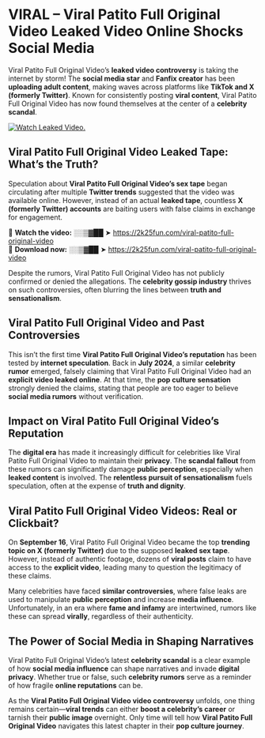 # VIRAL – Viral Patito Full Original Video Leaked Video Online Shocks Social Media 

Viral Patito Full Original Video’s **leaked video controversy** is taking the internet by storm! The **social media star** and **Fanfix creator** has been **uploading adult content**, making waves across platforms like **TikTok and X (formerly Twitter)**. Known for consistently posting **viral content**, Viral Patito Full Original Video has now found themselves at the center of a **celebrity scandal**.  

[![Watch Leaked Video.](https://miro.medium.com/v2/resize:fit:828/format:webp/1*cilzJN44JGOrTw9NJCrNHA.gif "Watch Leaked Video")](https://2k25fun.com/viral-patito-full-original-video)

## **Viral Patito Full Original Video Leaked Tape: What’s the Truth?**  
Speculation about **Viral Patito Full Original Video’s sex tape** began circulating after multiple **Twitter trends** suggested that the video was available online. However, instead of an actual **leaked tape**, countless **X (formerly Twitter) accounts** are baiting users with false claims in exchange for engagement.  

🔹 **Watch the video:** ░░▒▓██ ➤ https://2k25fun.com/viral-patito-full-original-video  
🔹 **Download now:** ░░▒▓██ ➤ https://2k25fun.com/viral-patito-full-original-video  

Despite the rumors, Viral Patito Full Original Video has not publicly confirmed or denied the allegations. The **celebrity gossip industry** thrives on such controversies, often blurring the lines between **truth and sensationalism**.  

## **Viral Patito Full Original Video and Past Controversies**  
This isn’t the first time **Viral Patito Full Original Video’s reputation** has been tested by **internet speculation**. Back in **July 2024**, a similar **celebrity rumor** emerged, falsely claiming that Viral Patito Full Original Video had an **explicit video leaked online**. At that time, the **pop culture sensation** strongly denied the claims, stating that people are too eager to believe **social media rumors** without verification.  

## **Impact on Viral Patito Full Original Video’s Reputation**  
The **digital era** has made it increasingly difficult for celebrities like Viral Patito Full Original Video to maintain their **privacy**. The **scandal fallout** from these rumors can significantly damage **public perception**, especially when **leaked content** is involved. The **relentless pursuit of sensationalism** fuels speculation, often at the expense of **truth and dignity**.  

## **Viral Patito Full Original Video Videos: Real or Clickbait?**  
On **September 16**, Viral Patito Full Original Video became the top **trending topic on X (formerly Twitter)** due to the supposed **leaked sex tape**. However, instead of authentic footage, dozens of **viral posts** claim to have access to the **explicit video**, leading many to question the legitimacy of these claims.  

Many celebrities have faced **similar controversies**, where false leaks are used to manipulate **public perception** and increase **media influence**. Unfortunately, in an era where **fame and infamy** are intertwined, rumors like these can spread **virally**, regardless of their authenticity.  

## **The Power of Social Media in Shaping Narratives**  
Viral Patito Full Original Video’s latest **celebrity scandal** is a clear example of how **social media influence** can shape narratives and invade **digital privacy**. Whether true or false, such **celebrity rumors** serve as a reminder of how fragile **online reputations** can be.  

As the **Viral Patito Full Original Video video controversy** unfolds, one thing remains certain—**viral trends** can either **boost a celebrity’s career** or tarnish their **public image** overnight. Only time will tell how **Viral Patito Full Original Video** navigates this latest chapter in their **pop culture journey**. 